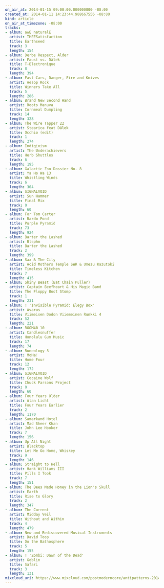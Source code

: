 ```yaml
---
on_air_at: 2014-01-15 09:00:00.000000000 -08:00
created_at: 2014-01-11 14:23:44.908667556 -08:00
kind: article
on_air_at_timezone: -08:00
tracks:
- album: awE naturalE
  artist: THEESatisfaction
  title: Earthseed
  track: 3
  length: 154
- album: Derbe Respect, Alder
  artist: Faust vs. Dälek
  title: T-Electronique
  track: 8
  length: 394
- album: Fast Cars, Danger, Fire and Knives
  artist: Aesop Rock
  title: Winners Take All
  track: 5
  length: 286
- album: Brand New Second Hand
  artist: Roots Manuva
  title: Cornmeal Dumpling
  track: 14
  length: 328
- album: The Wire Tapper 22
  artist: Stearica feat Dälek
  title: Occhio (edit)
  track: 1
  length: 274
- album: Indigioism
  artist: The Underachievers
  title: Herb Shuttles
  track: 6
  length: 195
- album: Galactic Zoo Dossier No. 8
  artist: Ya Ho Wa 13
  title: Whistling Winds
  track: 6
  length: 304
- album: SIGNALVOID
  artist: Sun Hammer
  title: Final Mix
  track: 0
  length: 60
- album: For Tom Carter
  artist: Bardo Pond
  title: Purple Pyramid
  track: 73
  length: 924
- album: Barter the Lashed
  artist: Blsphm
  title: Barter the Lashed
  track: 2
  length: 399
- album: Sax & The City
  artist: Acid Mothers Temple SWR & Umezu Kazutoki
  title: Timeless Kitchen
  track: 7
  length: 415
- album: Shiny Beast (Bat Chain Puller)
  artist: Captain Beefheart & His Magic Band
  title: The Floppy Boot Stomp
  track: 1
  length: 231
- album: ! 'Invisible Pyramid: Elegy Box'
  artist: Avarus
  title: Viimeisen Dodon Viiemeinen Runkki 4
  track: 52
  length: 221
- album: ROOM40 10
  artist: Candlesnuffer
  title: Honolulu Gum Music
  track: 17
  length: 74
- album: Runeology 3
  artist: MoHa!
  title: Home Four
  track: 12
  length: 172
- album: SIGNALVOID
  artist: Cocaine Wolf
  title: Chuck Parsons Project
  track: 0
  length: 60
- album: Four Years Older
  artist: Alan Licht
  title: Four Years Earlier
  track: 2
  length: 1170
- album: Samarkand Hotel
  artist: Mad Sheer Khan
  title: John Lee Hooker
  track: 7
  length: 156
- album: Up All Night
  artist: Blacktop
  title: Let Me Go Home, Whiskey
  track: 9
  length: 146
- album: Straight to Hell
  artist: Hank Williams III
  title: Pills I Took
  track: 7
  length: 151
- album: The Bees Made Honey in the Lion's Skull
  artist: Earth
  title: Rise to Glory
  track: 2
  length: 347
- album: The Current
  artist: Midday Veil
  title: Without and Within
  track: 4
  length: 479
- album: New and Rediscovered Musical Instruments
  artist: David Toop
  title: Do the Bathosphere
  track: 5
  length: 155
- album: ! 'Zombi: Dawn of the Dead'
  artist: Goblin
  title: Safari
  track: 3
  length: 131
mixcloud_uri: https://www.mixcloud.com/postmoderncore/antipatterns-2014-01-15/
---
```

